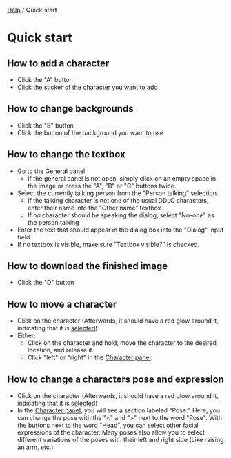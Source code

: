 [Help](index.md) / Quick start

# Quick start

## How to add a character

- Click the "A" button
- Click the sticker of the character you want to add

## How to change backgrounds

- Click the "B" button
- Click the button of the background you want to use

## How to change the textbox

- Go to the General panel.
  - If the general panel is not open, simply click on an empty space in the image or press the "A", "B" or "C" buttons twice.
- Select the currently talking person from the "Person talking" selection.
  - If the talking character is not one of the usual DDLC characters, enter their name into the "Other name" textbox
  - If no character should be speaking the dialog, select "No-one" as the person talking
- Enter the text that should appear in the dialog box into the "Dialog" input field.
- If no textbox is visible, make sure "Textbox visible?" is checked.

## How to download the finished image

- Click the "D" button

## How to move a character

- Click on the character (Afterwards, it should have a red glow around it, indicating that it is [selected](selection.md))
- Either:
  - Click on the character and hold, move the character to the desired location, and release it.
  - Click "left" or "right" in the [Character panel](panels/character.md).

## How to change a characters pose and expression

- Click on the character (Afterwards, it should have a red glow around it, indicating that it is [selected](selection.md))
- In the [Character panel](panels/character.md), you will see a section labeled "Pose:"
  Here, you can change the pose with the "<" and ">" next to the word "Pose".
  With the buttons next to the word "Head", you can select other facial expressions of the character.
  Many poses also allow you to select different variations of the poses with their left and right side (Like raising an arm, etc.)

